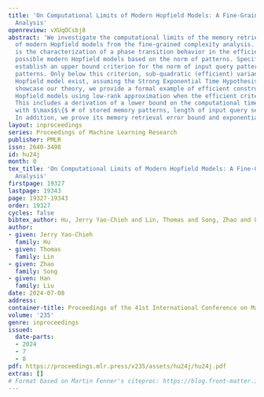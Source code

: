 ```yaml
---
title: 'On Computational Limits of Modern Hopfield Models: A Fine-Grained Complexity
  Analysis'
openreview: vXUqOCsbj8
abstract: 'We investigate the computational limits of the memory retrieval dynamics
  of modern Hopfield models from the fine-grained complexity analysis. Our key contribution
  is the characterization of a phase transition behavior in the efficiency of all
  possible modern Hopfield models based on the norm of patterns. Specifically, we
  establish an upper bound criterion for the norm of input query patterns and memory
  patterns. Only below this criterion, sub-quadratic (efficient) variants of the modern
  Hopfield model exist, assuming the Strong Exponential Time Hypothesis (SETH). To
  showcase our theory, we provide a formal example of efficient constructions of modern
  Hopfield models using low-rank approximation when the efficient criterion holds.
  This includes a derivation of a lower bound on the computational time, scaling linearly
  with $\max$$\{$ # of stored memory patterns, length of input query sequence$\}$.
  In addition, we prove its memory retrieval error bound and exponential memory capacity.'
layout: inproceedings
series: Proceedings of Machine Learning Research
publisher: PMLR
issn: 2640-3498
id: hu24j
month: 0
tex_title: 'On Computational Limits of Modern Hopfield Models: A Fine-Grained Complexity
  Analysis'
firstpage: 19327
lastpage: 19343
page: 19327-19343
order: 19327
cycles: false
bibtex_author: Hu, Jerry Yao-Chieh and Lin, Thomas and Song, Zhao and Liu, Han
author:
- given: Jerry Yao-Chieh
  family: Hu
- given: Thomas
  family: Lin
- given: Zhao
  family: Song
- given: Han
  family: Liu
date: 2024-07-08
address:
container-title: Proceedings of the 41st International Conference on Machine Learning
volume: '235'
genre: inproceedings
issued:
  date-parts:
  - 2024
  - 7
  - 8
pdf: https://proceedings.mlr.press/v235/assets/hu24j/hu24j.pdf
extras: []
# Format based on Martin Fenner's citeproc: https://blog.front-matter.io/posts/citeproc-yaml-for-bibliographies/
---
```

